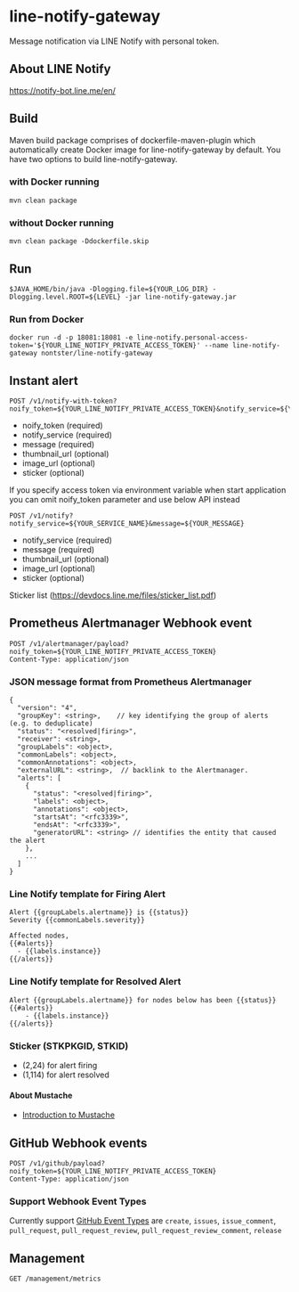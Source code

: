 # line-notify-gateway
Message notification via LINE Notify with personal token.

## About LINE Notify
https://notify-bot.line.me/en/

## Build

Maven build package comprises of dockerfile-maven-plugin which automatically create Docker image for line-notify-gateway by default. You have two options to build line-notify-gateway. 

### with Docker running

```
mvn clean package
```
### without Docker running
```
mvn clean package -Ddockerfile.skip
```

## Run
```
$JAVA_HOME/bin/java -Dlogging.file=${YOUR_LOG_DIR} -Dlogging.level.ROOT=${LEVEL} -jar line-notify-gateway.jar
```

### Run from Docker
```
docker run -d -p 18081:18081 -e line-notify.personal-access-token='${YOUR_LINE_NOTIFY_PRIVATE_ACCESS_TOKEN}' --name line-notify-gateway nontster/line-notify-gateway
```

## Instant alert


```
POST /v1/notify-with-token?noify_token=${YOUR_LINE_NOTIFY_PRIVATE_ACCESS_TOKEN}&notify_service=${YOUR_SERVICE_NAME}&message=${YOUR_MESSAGE}
```
* noify_token (required)
* notify_service (required)
* message (required)
* thumbnail_url (optional)
* image_url (optional)
* sticker (optional)

If you specify access token via environment variable when start application you can omit noify_token parameter and use below API instead 
```
POST /v1/notify?notify_service=${YOUR_SERVICE_NAME}&message=${YOUR_MESSAGE}
```
* notify_service (required)
* message (required)
* thumbnail_url (optional)
* image_url (optional)
* sticker (optional)


Sticker list (https://devdocs.line.me/files/sticker_list.pdf)

## Prometheus Alertmanager Webhook event
```
POST /v1/alertmanager/payload?noify_token=${YOUR_LINE_NOTIFY_PRIVATE_ACCESS_TOKEN}
Content-Type: application/json
```

### JSON message format from Prometheus Alertmanager
```
{
  "version": "4",
  "groupKey": <string>,    // key identifying the group of alerts (e.g. to deduplicate)
  "status": "<resolved|firing>",
  "receiver": <string>,
  "groupLabels": <object>,
  "commonLabels": <object>,
  "commonAnnotations": <object>,
  "externalURL": <string>,  // backlink to the Alertmanager.
  "alerts": [
    {
      "status": "<resolved|firing>",
      "labels": <object>,
      "annotations": <object>,
      "startsAt": "<rfc3339>",
      "endsAt": "<rfc3339>",
      "generatorURL": <string> // identifies the entity that caused the alert
    },
    ...
  ]
}
```

### Line Notify template for Firing Alert
```
Alert {{groupLabels.alertname}} is {{status}}
Severity {{commonLabels.severity}}

Affected nodes,
{{#alerts}}
  - {{labels.instance}}
{{/alerts}}
```

### Line Notify template for Resolved Alert
```
Alert {{groupLabels.alertname}} for nodes below has been {{status}}
{{#alerts}}
    - {{labels.instance}}
{{/alerts}}
```

### Sticker (STKPKGID, STKID)

* (2,24) for alert firing
* (1,114) for alert resolved

#### About Mustache
* [Introduction to Mustache](https://www.baeldung.com/mustache)

## GitHub Webhook events
```
POST /v1/github/payload?noify_token=${YOUR_LINE_NOTIFY_PRIVATE_ACCESS_TOKEN}
Content-Type: application/json
```

### Support Webhook Event Types
 Currently support [GitHub Event Types](https://developer.github.com/webhooks/#events) are `create`, `issues`, `issue_comment`, `pull_request`, `pull_request_review`, `pull_request_review_comment`, `release`

## Management

```
GET /management/metrics
```